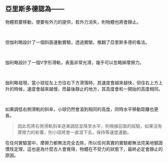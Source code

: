 ## 亞里斯多德認為——

物體若要移動，便要有外力的提供，若外力消失，則物體也將會靜止。

<br />

但伽利略設計了一個斜面運動實驗，透過實驗，推翻了亞里斯多德的看法。

<br />

伽利略設計了一個V字形滑軌，表面非常光滑，幾乎可以忽略掉摩擦力。

<br />

伽利略發現，當小球從左上方往右下方滑落時，其速度會越來越快，但往右上方上升的時候，速度會越來越慢，而最後靜止的地方，其高度會和一開始的高度相同。

<br />

如果調低右側滑軌的斜率，小球仍然會滾到相同的高度，同時水平移動距離也更長。

> 因此若將右側滑軌斜率逐漸調低並降至水平，則根據前面的經驗，如果沒有摩擦力的影響，則小球將會一直滾下去，保持等速度運動。

在任何實驗當中，摩擦力都無法完全去除，所以任何真實的實驗都無法完美地驗證慣性定理，這也是為什麼古人會覺得，物體在不受力的狀態下，最終必定會靜止的原因。